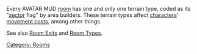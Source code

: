 Every AVATAR MUD [room](:Category:_Rooms.md "wikilink") has one and only
one terrain type, coded as its "[sector](Sectors.md "wikilink") flag" by
area builders. These terrain types affect
[characters](:Category:_Characters.md "wikilink")' [movement
costs](Movement_Costs.md "wikilink"), among other things.

See also [Room Exits](:Category:_Room_Exits.md "wikilink") and [Room
Types](:Category:_Room_Types.md "wikilink").

[Category: Rooms](Category:_Rooms "wikilink")
